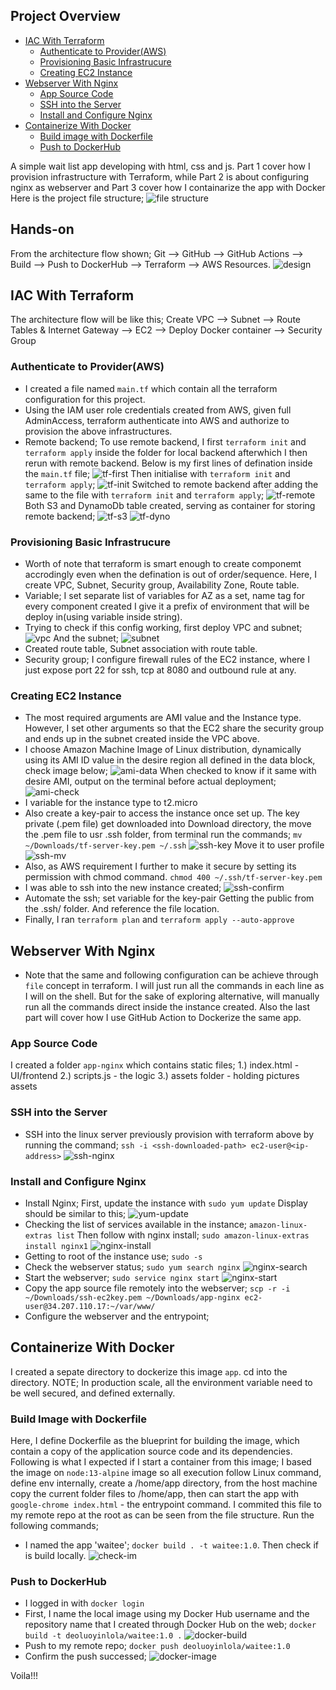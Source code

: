 
## Project Overview
* [IAC With Terraform](#iac-with-terraform)
  * [Authenticate to Provider(AWS)](#authenticate-to-provider)
  * [Provisioning Basic Infrastrucure](#provisioning-basic-infrastrucure)
  * [Creating EC2 Instance](#creating-ec2-instance)
* [Webserver With Nginx](#webserver-with-nginx)
  * [App Source Code](#app-source-code)
  * [SSH into the Server](#ssh-into-the-server)
  * [Install and Configure Nginx](#install-and-configure-nginx)
* [Containerize With Docker](#containerize-with-docker)
  * [Build image with Dockerfile](#build-image-with-dockerfile)
  * [Push to DockerHub](#push-to-dockerHub)

A simple wait list app developing with html, css and js. Part 1 cover how I provision infrastructure with Terraform, while Part 2 is about configuring nginx as webserver and Part 3 cover how I containarize the app with Docker
Here is the project file structure; 
![file structure](assets/file-structure.png)

## Hands-on
From the architecture flow shown;
Git --> GitHub --> GitHub Actions --> Build --> Push to DockerHub --> Terraform --> AWS Resources.
![design](docs/assets/designs.svg)

## IAC With Terraform
The architecture flow will be like this;
Create VPC --> Subnet --> Route Tables & Internet Gateway --> EC2 --> Deploy Docker container --> Security Group

### Authenticate to Provider(AWS)
- I created a file named ``main.tf`` which contain all the terraform configuration for this project.
- Using the IAM user role credentials created from AWS, given full AdminAccess, terraform authenticate into AWS and authorize to provision the above infrastructures.
- Remote backend; To use remote backend, I first ``terraform init`` and ``terraform apply`` inside the folder for local backend afterwhich I then rerun with remote backend. Below is my first lines of defination inside the `main.tf` file;
![tf-first](assets/tf-first.png)
Then initialise with `terraform init` and `terraform apply`;
![tf-init](assets/tf-init.png)
Switched to remote backend after adding the same to the file with `terraform init` and `terraform apply`;
![tf-remote](assets/tf-remote.png)
Both S3 and DynamoDb table created, serving as container for storing remote backend; 
![tf-s3](assets/tf-s3.png)
![tf-dyno](assets/tf-dyno.png)

### Provisioning Basic Infrastrucure
- Worth of note that terraform is smart enough to create componemt accrodingly even when the defination is out of order/sequence. Here, I create VPC, Subnet, Security group, Availability Zone, Route table.
- Variable; I set separate list of variables for AZ as a set, name tag for every component created I give it a prefix of environment that will be deploy in(using variable inside string).
- Trying to check if this config working, first deploy VPC and subnet;
![vpc](assets/vpc.png)
And the subnet;
![subnet](assets/subnet.png)
- Created route table, Subnet association with route table.
- Security group; I configure firewall rules of the EC2 instance, where I just expose port 22 for ssh, tcp at 8080 and outbound rule at any.

### Creating EC2 Instance
- The most required arguments are AMI value and the Instance type. However, I set other arguments so that the EC2 share the security group and ends up in the subnet created inside the VPC above.
- I choose Amazon Machine Image of Linux distribution, dynamically using its AMI ID value in the desire region all defined in the data block, check image below;
![ami-data](assets/ami-data.png)
When checked to know if it same with desire AMI, output on the terminal before actual deployment;
![ami-check](assets/ami-check.png)
- I variable for the instance type to t2.micro 
- Also create a key-pair to access the instance once set up. The key private (.pem file) get downloaded into Download directory, the move the .pem file to usr .ssh folder, from terminal run the commands; ``mv ~/Downloads/tf-server-key.pem ~/.ssh``
![ssh-key](assets/ssh-key.png)
Move it to user profile
![ssh-mv](assets/ssh-mv.png)
- Also, as AWS requirement I further to make it secure by setting its permission with chmod command. ``chmod 400 ~/.ssh/tf-server-key.pem``
- I was able to ssh into the new instance created;
![ssh-confirm](assets/ssh-confirm.png)
- Automate the ssh; set variable for the key-pair
Getting the public from the .ssh/ folder. And reference the file location.
- Finally, I ran ``terraform plan`` and ``terraform apply --auto-approve``

## Webserver With Nginx
- Note that the same and following configuration can be achieve through `file` concept in terraform. I will just run all the commands in each line as I will on the shell. But for the sake of exploring alternative, will manually run all the commands direct inside the instance created. Also the last part will cover how I use GitHub Action to Dockerize the same app.

### App Source Code
I created a folder ``app-nginx`` which contains static files;
1.) index.html - UI/frontend
2.) scripts.js - the logic
3.) assets folder - holding pictures assets

### SSH into the Server
- SSH into the linux server previously provision with terraform above by running the command; ``ssh -i <ssh-downloaded-path> ec2-user@<ip-address>``
![ssh-nginx](assets/ssh-nginx.png)

### Install and Configure Nginx
- Install Nginx; First, update the instance with ``sudo yum update`` Display should be similar to this;
![yum-update](assets/yum-update.png)
- Checking the list of services available in the instance; ``amazon-linux-extras list``
Then follow with nginx install; ``sudo amazon-linux-extras install nginx1``
![nginx-install](assets/nginx-install.png)
- Getting to root of the instance use; ``sudo -s``
- Check the webserver status; ``sudo yum search nginx``
![nginx-search](assets/nginx-search.png)
- Start the webserver; ``sudo service nginx start``
![nginx-start](assets/nginx-start.png)
- Copy the app source file remotely into the webserver;
``scp -r -i ~/Downloads/ssh-ec2key.pem ~/Downloads/app-nginx ec2-user@34.207.110.17:~/var/www/``
- Configure the webserver and the entrypoint;


## Containerize With Docker
I created a sepate directory to dockerize this image ``app``. cd into the directory.
NOTE; In production scale, all the environment variable need to be well secured, and defined externally.

### Build Image with Dockerfile
Here, I define Dockerfile as the blueprint for building the image, which contain a copy of the application source code and its dependencies. Following is what I expected if I start a container from this image; I based the image on ``node:13-alpine`` image so all execution follow Linux command, define env internally, create a /home/app directory, from the host machine copy the current folder files to /home/app, then can start the app with ``google-chrome index.html`` - the entrypoint command. I commited this file to my remote repo at the root as can be seen from the file structure. Run the following commands;
- I named the app 'waitee'; ``docker build . -t waitee:1.0``. Then check if is build locally.
![check-im](assets/check-im.png)

### Push to DockerHub
- I logged in with ``docker login``
- First, I name the local image using my Docker Hub username and the repository name that I created through Docker Hub on the web; 
``docker build -t deoluoyinlola/waitee:1.0 .``
![docker-build](assets/docker-build.png)
- Push to my remote repo;
``docker push deoluoyinlola/waitee:1.0``
- Confirm the push successed;
![docker-image](assets/docker-image.png)

Voila!!!